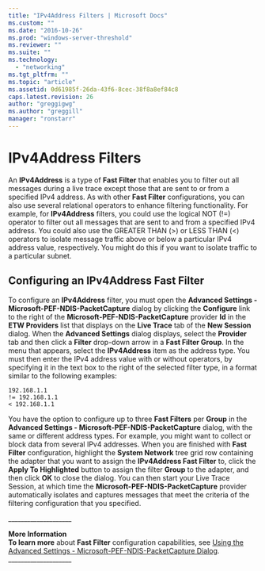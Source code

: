 ```yaml
---
title: "IPv4Address Filters | Microsoft Docs"
ms.custom: ""
ms.date: "2016-10-26"
ms.prod: "windows-server-threshold"
ms.reviewer: ""
ms.suite: ""
ms.technology: 
  - "networking"
ms.tgt_pltfrm: ""
ms.topic: "article"
ms.assetid: 0d61985f-26da-43f6-8cec-38f8a8ef84c8
caps.latest.revision: 26
author: "greggigwg"
ms.author: "greggill"
manager: "ronstarr"
---
```

# IPv4Address Filters
An **IPv4Address** is a type of **Fast Filter** that enables you to filter out all messages during a live trace except those that are sent to or from a specified IPv4 address. As with other **Fast Filter** configurations, you can also use several relational operators to enhance filtering functionality. For example, for **IPv4Address** filters, you could use the logical NOT (!=) operator to filter out all messages that are sent to and from a specified IPv4 address. You could also use the GREATER THAN (>) or LESS THAN (<) operators to isolate message traffic above or below a particular IPv4 address value, respectively. You might do this if you want to isolate traffic to a particular subnet.  
  
## Configuring an IPv4Address Fast Filter  
 To configure an **IPv4Address** filter, you must open the **Advanced Settings - Microsoft-PEF-NDIS-PacketCapture** dialog by clicking the **Configure** link to the right of the **Microsoft-PEF-NDIS-PacketCapture** provider **Id** in the **ETW Providers** list that displays on the **Live Trace** tab of the **New Session** dialog. When the **Advanced Settings** dialog displays, select the **Provider** tab and then click a **Filter** drop-down arrow in a **Fast Filter Group**. In the menu that appears, select the **IPv4Address** item as the address type. You must then enter the IPv4 address value with or without operators, by specifying it in the text box to the right of the selected filter type, in a format similar to the following examples:  
  
 `192.168.1.1`   
 `!= 192.168.1.1`   
 `< 192.168.1.1`  
  
 You have the option to configure up to three **Fast Filters** per **Group** in the **Advanced Settings - Microsoft-PEF-NDIS-PacketCapture** dialog, with the same or different address types. For example, you might want to collect or block data from several IPv4 addresses. When you are finished with **Fast Filter** configuration, highlight the **System Network** tree grid row containing the adapter that you want to assign the **IPv4Address Fast Filter** to, click the **Apply To Highlighted** button to assign the filter **Group** to the adapter, and then click **OK** to close the dialog. You can then start your Live Trace Session, at which time the **Microsoft-PEF-NDIS-PacketCapture** provider automatically isolates and captures messages that meet the criteria of the filtering configuration that you specified.  
  
 ___________________\_  
  
 **More Information**   
 **To learn more** about **Fast Filter** configuration capabilities, see [Using the Advanced Settings - Microsoft-PEF-NDIS-PacketCapture Dialog](using-the-advanced-settings-microsoft-pef-ndis-packetcapture-dialog.md).   
___________________\_